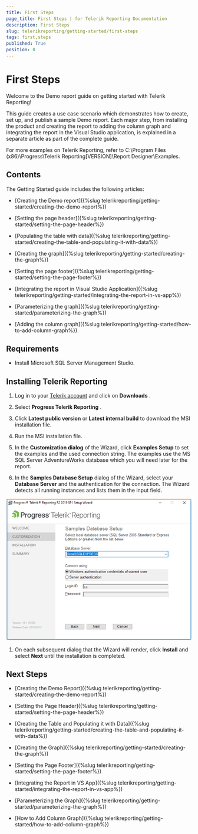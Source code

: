 ```yaml
---
title: First Steps
page_title: First Steps | for Telerik Reporting Documentation
description: First Steps
slug: telerikreporting/getting-started/first-steps
tags: first,steps
published: True
position: 0
---
```


# First Steps



Welcome to the Demo report guide on getting started with Telerik Reporting!       

This guide creates a use case scenario which demonstrates how to create, set up, and publish a         sample Demo report. Each major step, from installing the product and creating the         report to adding the column graph and integrating the report in the Visual Studio application,         is explained in a separate article as part of the complete guide.       

For more examples on Telerik Reporting, refer to         C:\Program Files (x86)\Progress\Telerik Reporting[VERSION]\Report Designer\Examples.       

## Contents

The Getting Started guide includes the following articles:         

* [Creating the Demo report]({%slug telerikreporting/getting-started/creating-the-demo-report%})

* [Setting the page header]({%slug telerikreporting/getting-started/setting-the-page-header%})

* [Populating the table with data]({%slug telerikreporting/getting-started/creating-the-table-and-populating-it-with-data%})

* [Creating the graph]({%slug telerikreporting/getting-started/creating-the-graph%})

* [Setting the page footer]({%slug telerikreporting/getting-started/setting-the-page-footer%})

* [Integrating the report in Visual Studio Application]({%slug telerikreporting/getting-started/integrating-the-report-in-vs-app%})

* [Parameterizing the graph]({%slug telerikreporting/getting-started/parameterizing-the-graph%})

* [Adding the column graph]({%slug telerikreporting/getting-started/how-to-add-column-graph%})

## Requirements

* Install Microsoft SQL Server Management Studio.             

## Installing Telerik Reporting

1. Log in to your                [Telerik account](https://www.telerik.com/account)  and click on __Downloads__ .             

1. Select __Progress Telerik Reporting__ .             

1. Click __Latest public version__  or __Latest internal build__  to download the MSI installation file.             

1. Run the MSI installation file.             

1. In the __Customization dialog__  of the Wizard, click __Examples Setup__  to set the examples and the used connection string.               The examples use the MS SQL Server AdventureWorks database which you will need later for the report.             

1. In the __Samples Database Setup__  dialog of the Wizard, select your __Database Server__  and the authentication for the connection.               The Wizard detects all running instances and lists them in the input field.               

  ![Install](images/Install.PNG)

1. On each subsequent dialog that the Wizard will render, click __Install__  and select __Next__  until the installation is completed.             

## Next Steps

* [Creating the Demo Report]({%slug telerikreporting/getting-started/creating-the-demo-report%})

* [Setting the Page Header]({%slug telerikreporting/getting-started/setting-the-page-header%})

* [Creating the Table and Populating it with Data]({%slug telerikreporting/getting-started/creating-the-table-and-populating-it-with-data%})

* [Creating the Graph]({%slug telerikreporting/getting-started/creating-the-graph%})

* [Setting the Page Footer]({%slug telerikreporting/getting-started/setting-the-page-footer%})

* [Integrating the Report in VS App]({%slug telerikreporting/getting-started/integrating-the-report-in-vs-app%})

* [Parameterizing the Graph]({%slug telerikreporting/getting-started/parameterizing-the-graph%})

* [How to Add Column Graph]({%slug telerikreporting/getting-started/how-to-add-column-graph%})
